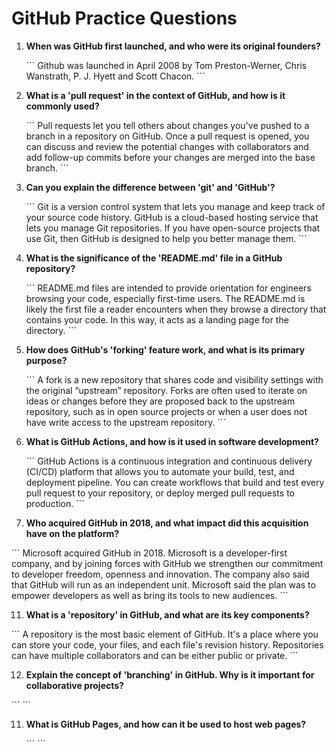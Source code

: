# GitHub Practice Questions

1. **When was GitHub first launched, and who were its original founders?**

   \`\`\`
Github was launched in April 2008 by Tom Preston-Werner, Chris Wanstrath, P. J. Hyett and Scott Chacon.
   \`\`\`


2. **What is a 'pull request' in the context of GitHub, and how is it commonly used?**

   \`\`\`
   Pull requests let you tell others about changes you've pushed to a branch in a repository on GitHub. Once a pull request is opened, you can discuss and review the potential changes with collaborators and add follow-up commits before your changes are merged into the base branch.
   \`\`\`


3. **Can you explain the difference between 'git' and 'GitHub'?**

   \`\`\`
   Git is a version control system that lets you manage and keep track of your source code history. GitHub is a cloud-based hosting service that lets you manage Git repositories. If you have open-source projects that use Git, then GitHub is designed to help you better manage them.
   \`\`\`

4. **What is the significance of the 'README.md' file in a GitHub repository?**

   \`\`\`
   README.md files are intended to provide orientation for engineers browsing your code, especially first-time users. The README.md is likely the first file a reader encounters when they browse a directory that contains your code. In this way, it acts as a landing page for the directory.
   \`\`\`

7. **How does GitHub's 'forking' feature work, and what is its primary purpose?**

   \`\`\`
   A fork is a new repository that shares code and visibility settings with the original “upstream” repository. Forks are often used to iterate on ideas or changes before they are proposed back to the upstream repository, such as in open source projects or when a user does not have write access to the upstream repository.
   \`\`\`

9. **What is GitHub Actions, and how is it used in software development?**

   \`\`\`
   GitHub Actions is a continuous integration and continuous delivery (CI/CD) platform that allows you to automate your build, test, and deployment pipeline. You can create workflows that build and test every pull request to your repository, or deploy merged pull requests to production.
   \`\`\`

10. **Who acquired GitHub in 2018, and what impact did this acquisition have on the platform?**

   \`\`\`
   Microsoft acquired GitHub in 2018. Microsoft is a developer-first company, and by joining forces with GitHub we strengthen our commitment to developer freedom, openness and innovation. The company also said that GitHub will run as an independent unit. Microsoft said the plan was to empower developers as well as bring its tools to new audiences.
   \`\`\`

11. **What is a 'repository' in GitHub, and what are its key components?**

   \`\`\`
   A repository is the most basic element of GitHub. It's a place where you can store your code, your files, and each file's revision history. Repositories can have multiple collaborators and can be either public or private.
   \`\`\`

12. **Explain the concept of 'branching' in GitHub. Why is it important for collaborative projects?**

   \`\`\`
   \`\`\`

11. **What is GitHub Pages, and how can it be used to host web pages?**

    \`\`\`
    \`\`\`

